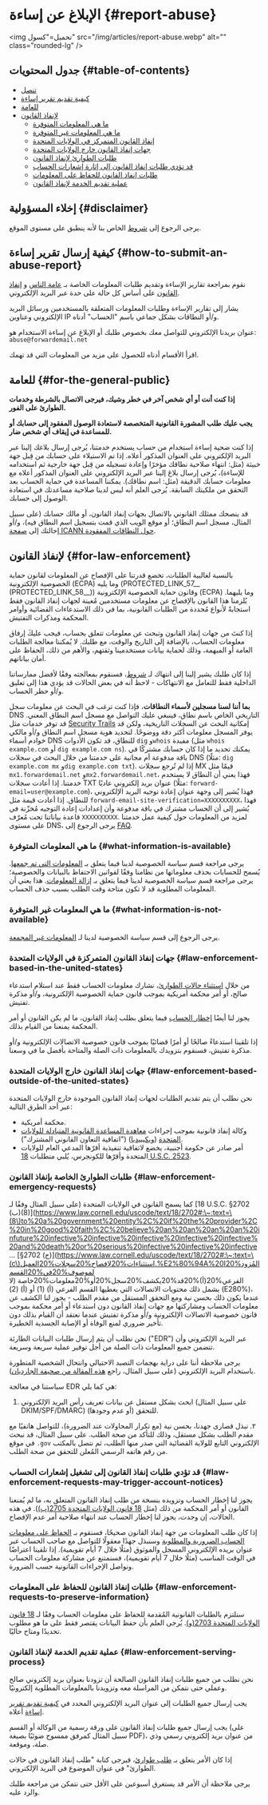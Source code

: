 # الإبلاغ عن إساءة {#report-abuse}

<img تحميل="كسول" src="/img/articles/report-abuse.webp" alt="" class="rounded-lg" />

## جدول المحتويات {#table-of-contents}

* [تنصل](#disclaimer)
* [كيفية تقديم تقرير إساءة](#how-to-submit-an-abuse-report)
* [للعامة](#for-the-general-public)
* [لإنفاذ القانون](#for-law-enforcement)
  * [ما هي المعلومات المتوفرة](#what-information-is-available)
  * [ما هي المعلومات غير المتوفرة](#what-information-is-not-available)
  * [إنفاذ القانون المتمركز في الولايات المتحدة](#law-enforcement-based-in-the-united-states)
  * [جهات إنفاذ القانون خارج الولايات المتحدة](#law-enforcement-based-outside-of-the-united-states)
  * [طلبات الطوارئ لإنفاذ القانون](#law-enforcement-emergency-requests)
  * [قد تؤدي طلبات إنفاذ القانون إلى إثارة إشعارات الحساب](#law-enforcement-requests-may-trigger-account-notices)
  * [طلبات إنفاذ القانون للحفاظ على المعلومات](#law-enforcement-requests-to-preserve-information)
  * [عملية تقديم الخدمة لإنفاذ القانون](#law-enforcement-serving-process)

## إخلاء المسؤولية {#disclaimer}

يرجى الرجوع إلى [شروط](/terms) الخاص بنا لأنه ينطبق على مستوى الموقع.

## كيفية إرسال تقرير إساءة {#how-to-submit-an-abuse-report}

نقوم بمراجعة تقارير الإساءة وتقديم طلبات المعلومات الخاصة بـ [عامة الناس](#for-the-general-public) و [إنفاذ القانون](#for-law-enforcement) على أساس كل حالة على حدة عبر البريد الإلكتروني.

يشار إلى تقارير الإساءة وطلبات المعلومات المتعلقة بالمستخدمين ورسائل البريد الإلكتروني وعناوين IP و/أو النطاقات بشكل جماعي باسم "الحساب" أدناه.

عنوان بريدنا الإلكتروني للتواصل معك بخصوص طلبك أو الإبلاغ عن إساءة الاستخدام هو: `abuse@forwardemail.net`

اقرأ الأقسام أدناه للحصول على مزيد من المعلومات التي قد تهمك.

## للعامة {#for-the-general-public}

**إذا كنت أنت أو أي شخص آخر في خطر وشيك، فيرجى الاتصال بالشرطة وخدمات الطوارئ على الفور.**

**يجب عليك طلب المشورة القانونية المتخصصة لاستعادة الوصول المفقود إلى حسابك أو للمساعدة في إيقاف أي شخص ضار.**

إذا كنت ضحية إساءة استخدام من حساب يستخدم خدمتنا، يُرجى إرسال بلاغك إلينا عبر البريد الإلكتروني على العنوان المذكور أعلاه. إذا تم الاستيلاء على حسابك من قِبل جهة خبيثة (مثل: انتهاء صلاحية نطاقك مؤخرًا وإعادة تسجيله من قِبل جهة خارجية ثم استخدامه للإساءة)، يُرجى إرسال بلاغ إلينا عبر البريد الإلكتروني على العنوان المذكور أعلاه مع معلومات حسابك الدقيقة (مثل: اسم نطاقك). يمكننا المساعدة في حماية الحساب بعد التحقق من ملكيتك السابقة. يُرجى العلم أنه ليس لدينا صلاحية مساعدتك في استعادة الوصول إلى حسابك.

قد ينصحك ممثلك القانوني بالاتصال بجهات إنفاذ القانون، أو مالك حسابك (على سبيل المثال، مسجل اسم النطاق؛ أو موقع الويب الذي قمت بتسجيل اسم النطاق فيه)، و/أو إحالتك إلى [صفحة ICANN حول النطاقات المفقودة](https://www.icann.org/resources/pages/lost-domain-names).

## لإنفاذ القانون {#for-law-enforcement}

بالنسبة لغالبية الطلبات، تخضع قدرتنا على الإفصاح عن المعلومات لقانون حماية الخصوصية الإلكترونية (ECPA) وما يليه (PROTECTED_LINK_57__ (PROTECTED_LINK_58__)) وقانون حماية الخصوصية الإلكترونية (ECPA) وما يليهما. يُلزمنا هذا القانون بالإفصاح عن معلومات مستخدمين مُعينة لجهات إنفاذ القانون فقط استجابةً لأنواع مُحددة من الطلبات القانونية، بما في ذلك الاستدعاءات القضائية وأوامر المحكمة ومذكرات التفتيش.

إذا كنتَ من جهات إنفاذ القانون وتبحث عن معلومات تتعلق بحساب، فيجب عليكَ إرفاق معلومات الحساب، بالإضافة إلى التاريخ والوقت، مع طلبك. لا يُمكننا معالجة الطلبات العامة أو المبهمة، وذلك لحماية بيانات مستخدمينا وثقتهم، والأهم من ذلك، الحفاظ على أمان بياناتهم.

إذا كان طلبك يشير إلينا إلى انتهاك لـ [شروط](/terms)، فسنقوم بمعالجته وفقًا لأفضل ممارساتنا الداخلية فقط للتعامل مع الانتهاكات - لاحظ أنه في بعض الحالات قد يؤدي هذا إلى تعليق و/أو حظر الحساب.

**بما أننا لسنا مسجلين لأسماء النطاقات**، فإذا كنت ترغب في البحث عن معلومات سجل DNS التاريخي الخاص باسم نطاق، فينبغي عليك التواصل مع مسجل اسم النطاق المعني. قد توفر خدمات مثل [Security Trails]() إمكانية البحث عن السجلات التاريخية، ولكن قد يوفر المسجل معلومات أكثر دقة ووضوحًا. لتحديد هوية مسجل اسم النطاق و/أو مالكي خوادم أسماء DNS للنطاق، قد تكون الأدوات `dig` و`whois` مفيدة (مثل `whois example.com` أو `dig example.com ns`). يمكنك تحديد ما إذا كان حسابك مشتركًا في باقة مدفوعة أم مجانية على خدمتنا من خلال البحث في سجلات DNS (مثلًا: `dig example.com mx` و`dig example.com txt`). إذا لم تُرجع سجلات MX قيمًا مثل `mx1.forwardemail.net` و`mx2.forwardemail.net`، فهذا يعني أن النطاق لا يستخدم خدمتنا. إذا أعادت سجلات TXT عنوان بريد إلكتروني عاديًا (مثلًا: `forward-email=user@example.com`)، فهذا يُشير إلى وجهة عنوان إعادة توجيه البريد الإلكتروني للنطاق. إذا أعادت قيمة مثل `forward-email-site-verification=XXXXXXXXXX`، فهذا يُشير إلى أن الحساب مشترك في باقة مدفوعة وأن إعدادات إعادة التوجيه مُخزّنة في قاعدة بياناتنا تحت مُعرّف `XXXXXXXXXX`. لمزيد من المعلومات حول كيفية عمل خدمتنا على مستوى DNS، يرجى الرجوع إلى [FAQ](/faq).

### ما هي المعلومات المتوفرة {#what-information-is-available}

يرجى مراجعة قسم سياسة الخصوصية لدينا فيما يتعلق بـ [المعلومات التي تم جمعها](/privacy#information-collected). يُسمح للحسابات بحذف معلوماتها من نظامنا وفقًا لقوانين الاحتفاظ بالبيانات والخصوصية؛ يرجى مراجعة قسم سياسة الخصوصية لدينا فيما يتعلق بـ [إزالة المعلومات](/privacy#information-removal). هذا يعني أن المعلومات المطلوبة قد لا تكون متاحة وقت الطلب بسبب حذف الحساب.

### ما هي المعلومات غير المتوفرة {#what-information-is-not-available}

يرجى الرجوع إلى قسم سياسة الخصوصية لدينا لـ [المعلومات غير المجمعة](/privacy#information-not-collected).

### جهات إنفاذ القانون المتمركزة في الولايات المتحدة {#law-enforcement-based-in-the-united-states}

من خلال [استثناء حالات الطوارئ](#law-enforcement-emergency-requests)، نشارك معلومات الحساب فقط عند استلام استدعاء صالح، أو أمر محكمة أمريكية بموجب قانون حماية الخصوصية الإلكترونية، و/أو مذكرة تفتيش.

يجوز لنا أيضًا [إخطار الحساب](#law-enforcement-requests-may-trigger-account-notices) فيما يتعلق بطلب إنفاذ القانون، ما لم يكن القانون أو أمر المحكمة يمنعنا من القيام بذلك.

إذا تلقينا استدعاءً صالحًا أو أمرًا قضائيًا بموجب قانون خصوصية الاتصالات الإلكترونية و/أو مذكرة تفتيش، فسنقوم بتزويدك بالمعلومات ذات الصلة والمتاحة بأفضل ما في وسعنا.

### جهات إنفاذ القانون خارج الولايات المتحدة {#law-enforcement-based-outside-of-the-united-states}

نحن نطلب أن يتم تقديم الطلبات لجهات إنفاذ القانون الموجودة خارج الولايات المتحدة عبر أحد الطرق التالية:

* محكمة أمريكية.
* وكالة إنفاذ قانونية بموجب إجراءات [معاهدة المساعدة القانونية المتبادلة للولايات المتحدة](https://www.justice.gov/criminal-oia/file/1498806/download) ([ويكيبيديا](https://en.wikipedia.org/wiki/Mutual_legal_assistance_treaty)) ("اتفاقية التعاون القانوني المشترك").
* أمر صادر عن حكومة أجنبية، يخضع لاتفاقية تنفيذية أقرّها المدعي العام للولايات المتحدة وأقرّها للكونجرس، يُلبي متطلبات [18 U.S.C. 2523](https://www.govinfo.gov/link/uscode/18/2523).

### طلبات الطوارئ الخاصة بإنفاذ القانون {#law-enforcement-emergency-requests}

كما يسمح القانون في الولايات المتحدة (على سبيل المثال وفقًا لـ [18 U.S.C. §2702 (ب)(8)](https://www.law.cornell.edu/uscode/text/18/2702#:\~:text=\(8\)to%20a%20government%20entity%2C%20if%20the%20provider%2C%20in%20good%20faith%2C%20believe%20an%20an%20an%20an%20infuture%20infective%20infective%20infective%20infective%20infective%20and%20death%20or%20serious%20infective%20infective%20infective ... [§2702 (ج)](https://www.law.cornell.edu/uscode/text/18/2702#:\~:text=\(c\)استثناءات%20لإفصاح%20سجلات%20العميل.%E2%80%94A%20المُزود%20الموصوف%20في%20القسم الفرعي%20\(أ)%20قد%20يكشف%20سجل%20أو%20معلومات%20خاصة (لا يشمل ذلك محتويات الاتصالات التي يغطيها القسم الفرعي (أ) (1) أو (أ) (2) (E280%)، عندما يكون ذلك بحسن نية ومع التحقق المستقل من مقدم الطلب - يجوز لنا الكشف عن معلومات الحساب ومشاركتها مع جهات إنفاذ القانون دون استدعاء أو أمر محكمة بموجب قانون خصوصية الاتصالات الإلكترونية و/أو مذكرة تفتيش عندما نعتقد أن القيام بذلك دون تأخير ضروري لمنع الوفاة أو الإصابة الجسدية الخطيرة.

نحن نطلب أن يتم إرسال طلبات البيانات الطارئة ("EDR") عبر البريد الإلكتروني وأن تتضمن جميع المعلومات ذات الصلة من أجل توفير عملية سريعة وسريعة.

يرجى ملاحظة أننا على دراية بهجمات التصيد الاحتيالي وانتحال الشخصية المتطورة باستخدام البريد الإلكتروني (على سبيل المثال، راجع [هذه المقالة من صحيفة الجارديان](https://www.theguardian.com/technology/2022/apr/04/us-law-enforcement-agencies-access-your-data-apple-meta#:\~:text=A%20hack%20using%20a%20forged%20legal%20request%20that%20exposed%20consumer%20data%20collected%20by%20Apple%20and%20Meta%20shed%20light%20on%20the%20reach%20of%20the%20law)).

سياستنا في معالجة EDR هي كما يلي:

1. ابحث بشكل مستقل عن بيانات تعريف رأس البريد الإلكتروني (على سبيل المثال DKIM/SPF/DMARC) (أو عدم وجودها) للتحقق.

٢. نبذل قصارى جهدنا، بحسن نية (مع تكرار المحاولات عند الضرورة)، للتواصل هاتفيًا مع مقدم الطلب بشكل مستقل، وذلك للتأكد من صحة الطلب. على سبيل المثال، قد نبحث في موقع `.gov` الإلكتروني التابع للولاية القضائية التي صدر منها الطلب، ثم نتصل بالمكتب من رقم هاتفه الرسمي المُعلن للتحقق من صحة الطلب.

### قد تؤدي طلبات إنفاذ القانون إلى تشغيل إشعارات الحساب {#law-enforcement-requests-may-trigger-account-notices}

يجوز لنا إخطار الحساب وتزويده بنسخة من طلب إنفاذ القانون المتعلق به، ما لم يُمنعنا القانون أو أمر المحكمة من ذلك (مثل [18 قانون الولايات المتحدة 2705(ب)](https://www.govinfo.gov/link/uscode/18/2705)). في هذه الحالات، إن وجدت، يجوز لنا إخطار الحساب عند انتهاء صلاحية أمر عدم الإفصاح.

إذا كان طلب المعلومات من جهة إنفاذ القانون صحيحًا، فسنقوم بـ [الحفاظ على معلومات الحساب الضرورية والمطلوبة](#law-enforcement-requests-to-preserve-information) وسنبذل جهدًا معقولًا للتواصل مع صاحب الحساب عبر عنوان بريده الإلكتروني المسجل والموثوق (مثلًا خلال 7 أيام تقويمية). إذا تلقينا اعتراضًا في الوقت المناسب (مثلًا خلال 7 أيام تقويمية)، فسنمتنع عن مشاركة معلومات الحساب ونواصل الإجراءات القانونية حسب الضرورة.

### طلبات إنفاذ القانون للحفاظ على المعلومات {#law-enforcement-requests-to-preserve-information}

سنلتزم بالطلبات القانونية المُقدمة للحفاظ على معلومات الحساب وفقًا لـ [18 قانون الولايات المتحدة 2703(و)](https://www.govinfo.gov/link/uscode/18/2703). يُرجى العلم بأن حفظ البيانات يقتصر فقط على ما هو مطلوب تحديدًا ومتاح حاليًا.

### عملية تقديم الخدمة لإنفاذ القانون {#law-enforcement-serving-process}

نحن نطلب من جميع طلبات إنفاذ القانون الصالحة أن تزودنا بعنوان بريد إلكتروني صالح وعملي حتى نتمكن من المراسلة معه وتزويدنا بالمعلومات المطلوبة إلكترونيًا.

يجب إرسال جميع الطلبات إلى عنوان البريد الإلكتروني المحدد في [كيفية تقديم تقرير إساءة](#how-to-submit-an-abuse-report) أعلاه.

يجب إرسال جميع طلبات إنفاذ القانون على ورقة رسمية من الوكالة أو القسم (على سبيل المثال كمرفق ممسوح ضوئيًا بصيغة PDF)، من عنوان بريد إلكتروني رسمي وذي صلة، وموقعة.

إذا كان الأمر يتعلق بـ [طلب طوارئ](#law-enforcement-emergency-requests)، فيرجى كتابة "طلب إنفاذ القانون في حالات الطوارئ" في عنوان الموضوع في البريد الإلكتروني.

يرجى ملاحظة أن الأمر قد يستغرق أسبوعين على الأقل حتى نتمكن من مراجعة طلبك والرد عليه.